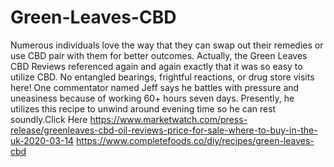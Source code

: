 # Green-Leaves-CBD
Numerous individuals love the way that they can swap out their remedies or use CBD pair with them for better outcomes. Actually, the Green Leaves CBD Reviews referenced again and again exactly that it was so easy to utilize CBD. No entangled bearings, frightful reactions, or drug store visits here! One commentator named Jeff says he battles with pressure and uneasiness because of working 60+ hours seven days. Presently, he utilizes this recipe to unwind around evening time so he can rest soundly.Click Here https://www.marketwatch.com/press-release/greenleaves-cbd-oil-reviews-price-for-sale-where-to-buy-in-the-uk-2020-03-14   https://www.completefoods.co/diy/recipes/green-leaves-cbd
